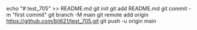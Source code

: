 echo "# test_705" >> README.md
git init
git add README.md
git commit -m "first commit"
git branch -M main
git remote add origin https://github.com/bli621/test_705.git
git push -u origin main
